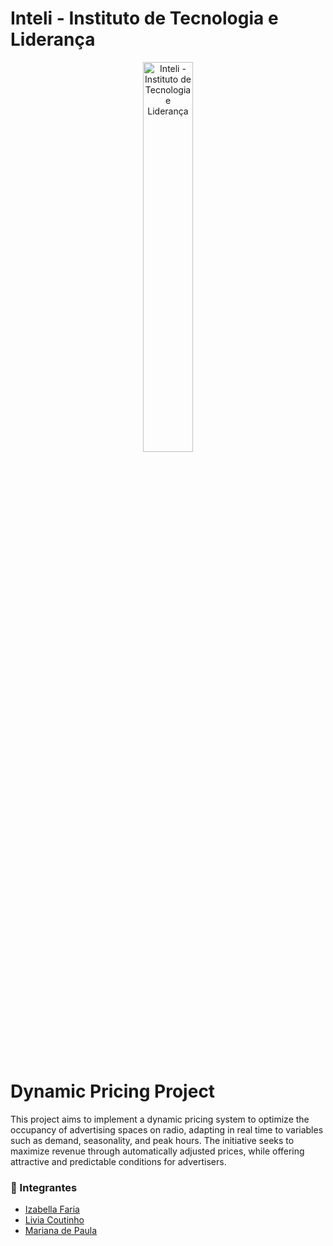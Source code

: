 # Inteli - Instituto de Tecnologia e Liderança 

<p align="center">
<a href= "https://www.inteli.edu.br/"><img src="https://github.com/2023M7T3-Inteli/Projeto3/blob/main/assets/imagens/Inteli.png" alt="Inteli - Instituto de Tecnologia e Liderança" border="0" width=40% height=40%></a>
</p>

<br>

# Dynamic Pricing Project

This project aims to implement a dynamic pricing system to optimize the occupancy of advertising spaces on radio, adapting in real time to variables such as demand, seasonality, and peak hours. The initiative seeks to maximize revenue through automatically adjusted prices, while offering attractive and predictable conditions for advertisers.


### 🚀 Integrantes
- <a href="https://www.linkedin.com/in/izabellafaria/">Izabella Faria</a>
- <a href="https://www.linkedin.com/in/liviapcoutinho/">Livia Coutinho</a>
- <a href="https://www.linkedin.com/in/mariana-silva-paula/">Mariana de Paula</a>
